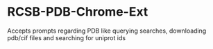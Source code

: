 # RCSB-PDB-Chrome-Ext
Accepts prompts regarding PDB like querying searches, downloading pdb/cif files and searching for uniprot ids
